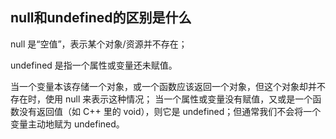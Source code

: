 ## null和undefined的区别是什么

null 是“空值”，表示某个对象/资源并不存在；

undefined 是指一个属性或变量还未赋值。

当一个变量本该存储一个对象，或一个函数应该返回一个对象，但这个对象却并不存在时，使用 null 来表示这种情况；
当一个属性或变量没有赋值，又或是一个函数没有返回值（如 C++ 里的 void），则它是 undefined；但通常我们不会将一个变量主动地赋为 undefined。